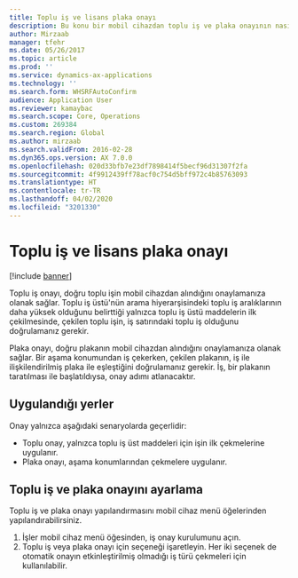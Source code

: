 ```yaml
---
title: Toplu iş ve lisans plaka onayı
description: Bu konu bir mobil cihazdan toplu iş ve plaka onayının nasıl ayarlanacağını ve uygulanacağını açıklamaktadır.
author: Mirzaab
manager: tfehr
ms.date: 05/26/2017
ms.topic: article
ms.prod: ''
ms.service: dynamics-ax-applications
ms.technology: ''
ms.search.form: WHSRFAutoConfirm
audience: Application User
ms.reviewer: kamaybac
ms.search.scope: Core, Operations
ms.custom: 269384
ms.search.region: Global
ms.author: mirzaab
ms.search.validFrom: 2016-02-28
ms.dyn365.ops.version: AX 7.0.0
ms.openlocfilehash: 020d33bfb7e23df7898414f5becf96d31307f2fa
ms.sourcegitcommit: 4f9912439ff78acf0c754d5bff972c4b85763093
ms.translationtype: HT
ms.contentlocale: tr-TR
ms.lasthandoff: 04/02/2020
ms.locfileid: "3201330"
---
```

# <a name="batch-and-license-plate-confirmation"></a>Toplu iş ve lisans plaka onayı

[!include [banner](../includes/banner.md)]

Toplu iş onayı, doğru toplu işin mobil cihazdan alındığını onaylamanıza olanak sağlar. Toplu iş üstü'nün arama hiyerarşisindeki toplu iş aralıklarının daha yüksek olduğunu belirttiği yalnızca toplu iş üstü maddelerin ilk çekilmesinde, çekilen toplu işin, iş satırındaki toplu iş olduğunu doğrulamanız gerekir. 

Plaka onayı, doğru plakanın mobil cihazdan alındığını onaylamanıza olanak sağlar. Bir aşama konumundan iş çekerken, çekilen plakanın, iş ile ilişkilendirilmiş plaka ile eşleştiğini doğrulamanız gerekir. İş, bir plakanın taratılması ile başlatıldıysa, onay adımı atlanacaktır.

## <a name="where-it-applies"></a>Uygulandığı yerler
Onay yalnızca aşağıdaki senaryolarda geçerlidir:

- Toplu onay, yalnızca toplu iş üst maddeleri için işin ilk çekmelerine uygulanır.
- Plaka onayı, aşama konumlarından çekmelere uygulanır.

## <a name="set-up-batch-and-license-plate-confirmation"></a>Toplu iş ve plaka onayını ayarlama
Toplu iş ve plaka onayı yapılandırmasını mobil cihaz menü öğelerinden yapılandırabilirsiniz.  
1.  İşler mobil cihaz menü öğesinden, iş onay kurulumunu açın.  
2.  Toplu iş veya plaka onayı için seçeneği işaretleyin. Her iki seçenek de otomatik onayın etkinleştirilmiş olmadığı iş türü çekmeleri için kullanılabilir.  
